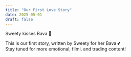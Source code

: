 ```yaml
---
title: "Our First Love Story"
date: 2025-05-01
draft: false
---
```

Sweety kisses Bava 💋

This is our first story, written by Sweety for her Bava 💕  
Stay tuned for more emotional, filmi, and trading content!
